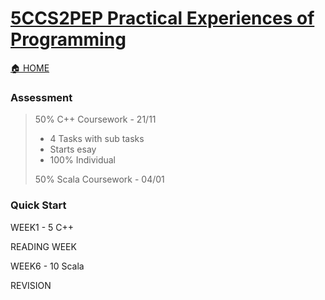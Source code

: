 # [5CCS2PEP Practical Experiences of Programming](https://keats.kcl.ac.uk/course/view.php?id=109911)
[🏠 HOME](README.md)

### Assessment
> 50% C++ Coursework - 21/11
>
> - 4 Tasks with sub tasks
> - Starts esay
> - 100% Individual
>
> 50% Scala Coursework - 04/01

### Quick Start
WEEK1 - 5 C++

READING WEEK

WEEK6 - 10 Scala

REVISION